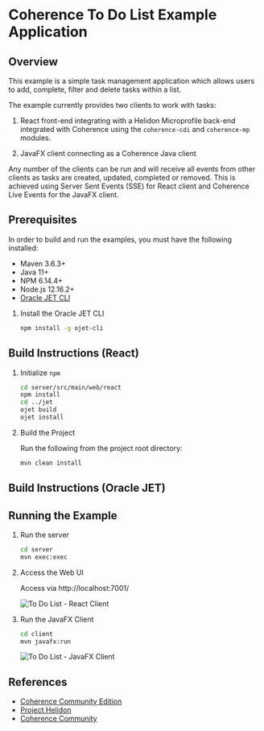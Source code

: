 # Coherence To Do List Example Application

## Overview

This example is a simple task management application which allows users to add, complete,
filter and delete tasks within a list.

The example currently provides two clients to work with tasks:

1. React front-end integrating with a Helidon Microprofile back-end integrated 
   with Coherence using the `coherence-cdi` and `coherence-mp` modules.

1. JavaFX client connecting as a Coherence Java client 

Any number of the clients can be run and will receive all events from other clients as
tasks are created, updated, completed or removed. This is achieved using Server Sent Events 
(SSE) for React client and Coherence Live Events for the JavaFX client.

## Prerequisites

In order to build and run the examples, you must have the following installed:

* Maven 3.6.3+
* Java 11+
* NPM 6.14.4+
* Node.js 12.16.2+
* [Oracle JET CLI](https://github.com/oracle/ojet-cli)

1. Install the Oracle JET CLI

    ```bash
    npm install -g ojet-cli
    ```   

## Build Instructions (React)

1. Initialize `npm`

    ```bash
    cd server/src/main/web/react
    npm install   
    cd ../jet
    ojet build
    ojet install
    ```           

1. Build the Project

    Run the following from the project root directory:

    ```bash
    mvn clean install
    ```      
   
## Build Instructions (Oracle JET)  

## Running the Example

1. Run the server

    ```bash  
    cd server
    mvn exec:exec
    ```            
   
1. Access the Web UI
  
   Access via http://localhost:7001/
   
   ![To Do List - React Client](assets/react-client.png)
   
1. Run the JavaFX Client

    ```bash  
    cd client
    mvn javafx:run
    ```  
        
    ![To Do List - JavaFX Client](assets/javafx-client.png)

## References

* [Coherence Community Edition](https://github.com/oracle/coherence)
* [Project Helidon](https://helidon.io/)
* [Coherence Community](https://coherence.community/)



